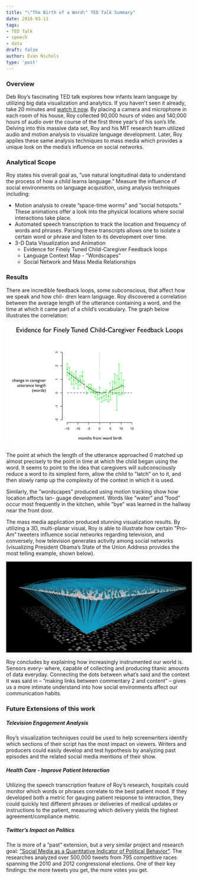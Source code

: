 ```yaml
---
title: "\"The Birth of a Word\" TED Talk Summary"
date: 2016-03-11
tags:
- TED Talk
- speech
- data
draft: false
author: Evan Nichols
type: 'post'
---
```


### Overview

Deb Roy’s fascinating TED talk explores how infants learn language by utilizing big data visualization and analytics. If you haven't seen it already, take 20 minutes and [watch it now][1]. By placing a camera and microphone in each room of his house, Roy collected 90,000 hours of video and 140,000 hours of audio over the course of the first three year’s of his son’s life. Delving into this massive data set, Roy and his MIT research team utilized audio and motion analysis to visualize language development. Later, Roy applies these same analysis techniques to mass media which provides a unique look on the media’s influence on social networks.

### Analytical Scope

Roy states his overall goal as, ”use natural longitudinal data to understand the process of how a child learns language.” Measure the influence of social environments on language acquisition, using analysis techniques including:
- Motion analysis to create ”space-time worms” and ”social hotspots.” These animations offer a look into the physical locations where social interactions take place.
- Automated speech transcription to track the location and frequency of words and phrases. Parsing these transcripts allows one to isolate a certain word or phrase and listen to its development over time.
- 3-D Data Visualization and Animation
	- Evidence for Finely Tuned Child-Caregiver Feedback loops
	- Language Context Map - ”Wordscapes”
	- Social Network and Mass Media Relationships

### Results

There are incredible feedback loops, some subconscious, that affect how we speak and how chil- dren learn language. Roy discovered a correlation between the average length of the utterance containing a word, and the time at which it came part of a child’s vocabulary. The graph below illustrates the correlation:

![](utterance.png)

 The point at which the length of the utterance approached 0 matched up almost precisely to the point in time at which the child began using the word. It seems to point to the idea that caregivers will subconsciously reduce a word to its simplest form, allow the child to ”latch” on to it, and then slowly ramp up the complexity of the context in which it is used.

Similarly, the ”wordscapes” produced using motion tracking show how location affects lan- guage development. Words like ”water” and ”food” occur most frequently in the kitchen, while ”bye” was learned in the hallway near the front door.

The mass media application produced stunning visualization results. By utilizing a 3D, multi-planar visual, Roy is able to illustrate how certain ”Pro-Am” tweeters influence social networks regarding television, and conversely, how television generates activity among social networks (visualizing President Obama’s State of the Union Address provides the most telling example, shown below).

![](obama.png)

Roy concludes by explaining how increasingly instrumented our world is. Sensors every- where, capable of collecting and producing titanic amounts of data everyday. Connecting the dots between what’s said and the context it was said in – ”making links between commentary 2 and content” – gives us a more intimate understand into how social environments affect our communication habits.

### Future Extensions of this work

##### Television Engagement Analysis
Roy’s visualization techniques could be used to help screenwriters identify which sections of their script has the most impact on viewers. Writers and producers could easily develop and test hypothesis by analyzing past episodes and the related social media mentions of their show.

##### Health Care - Improve Patient Interaction
Utilizing the speech transcription feature of Roy’s research, hospitals could monitor which words or phrases correlate to the best patient mood. If they developed both a metric for gauging patient response to interaction, they could quickly test different phrases or deliveries of medical updates or instructions to the patient, measuring which delivery yields the highest agreement/compliance metric.

##### Twitter’s Impact on Politics
The is more of a ”past” extension, but a very similar project and research goal: [”Social Media as a Quantitative Indicator of Political Behavior”][2]. The researches analyzed over 500,000 tweets from 795 competitive races spanning the 2010 and 2012 congressional elections. One of their key findings: the more tweets you get, the more votes you get.

[1]: https://www.ted.com/talks/deb_roy_the_birth_of_a_word?language=en
[2]: http://brenocon.com/tweet_share_elex_analysis_of_digrazia/SSRN-id2235423.pdf
